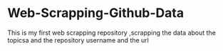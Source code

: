 # Web-Scrapping-Github-Data
This is my first  web scrapping repository ,scrapping the data about the topicsa and the repository username and the url
